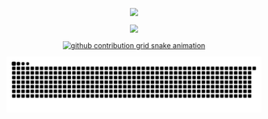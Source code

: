 <p align="center">
  <a href="https://github.com/Sugayoiya">
    <img src="https://skillicons.dev/icons?i=git,github,docker,vim,apollo,clojure,py,java,spring,ai,jenkins,linux,mongodb,redis,mysql,postman,idea" />
  </a>
</p>

<p align="center">
  <a href="https://github.com/Sugayoiya">
    <img src="https://github-profile-trophy.vercel.app/?username=Sugayoiya&rank=-C,-B&no-bg=true" />
  </a>
</p>

<p align="center">
  <a href="https://github.com/Sugayoiya">
    <picture>
      <source media="(prefers-color-scheme: dark)" srcset="https://github-profile-trophy.vercel.app/?username=Sugayoiya&rank=-C,-B&no-bg=true&theme=dark">
      <source media="(prefers-color-scheme: light)" srcset="https://github-profile-trophy.vercel.app/?username=Sugayoiya&rank=-C,-B&no-bg=true&theme=light">
      <img alt="github contribution grid snake animation" src="https://github-profile-trophy.vercel.app/?username=Sugayoiya&rank=-C,-B&no-bg=true&theme=light">
    </picture>
  </a>
</p>


<picture>
  <source media="(prefers-color-scheme: dark)" srcset="https://raw.githubusercontent.com/Sugayoiya/Sugayoiya/output/github-contribution-grid-snake-dark.svg">
  <source media="(prefers-color-scheme: light)" srcset="https://raw.githubusercontent.com/Sugayoiya/Sugayoiya/output/github-contribution-grid-snake.svg">
  <img alt="github contribution grid snake animation" src="https://raw.githubusercontent.com/Sugayoiya/Sugayoiya/output/github-contribution-grid-snake.svg">
</picture>

<!--
**Sugayoiya/Sugayoiya** is a ✨ _special_ ✨ repository because its `README.md` (this file) appears on your GitHub profile.

Here are some ideas to get you started:

- 🔭 I’m currently working on ...
- 🌱 I’m currently learning ...
- 👯 I’m looking to collaborate on ...
- 🤔 I’m looking for help with ...
- 💬 Ask me about ...
- 📫 How to reach me: ...
- 😄 Pronouns: ...
- ⚡ Fun fact: ...
-->
